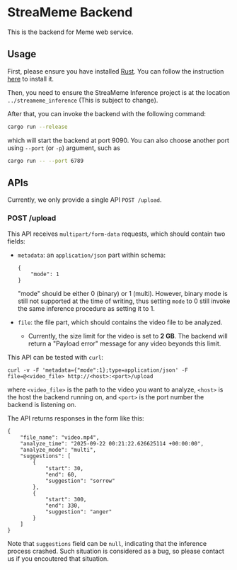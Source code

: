 # StreaMeme Backend

This is the backend for Meme web service.

## Usage

First, please ensure you have installed [Rust](https://www.rust-lang.org/). You can follow the instruction [here](https://www.rust-lang.org/tools/install) to install it.

Then, you need to ensure the StreaMeme Inference project is at the location `../streameme_inference` (This is subject to change).

After that, you can invoke the backend with the following command:
```bash
cargo run --release
```
which will start the backend at port 9090. You can also choose another port using `--port` (or `-p`) argument, such as
```bash
cargo run -- --port 6789
```

## APIs

Currently, we only provide a single API `POST /upload`. 

### POST /upload

This API receives `multipart/form-data` requests, which should contain two fields:

- `metadata`: an `application/json` part within schema:
    ```
    {
        "mode": 1
    }
    ```
    "mode" should be either 0 (binary) or 1 (multi). However, binary mode is still not supported at the time of writing, thus setting `mode` to 0 still invoke the same inference procedure as setting it to 1.

- `file`: the file part, which should contains the video file to be analyzed.
  - Currently, the size limit for the video is set to **2 GB**. The backend will return a "Payload error" message for any video beyonds this limit.

This API can be tested with `curl`:
```
curl -v -F 'metadata={"mode":1};type=application/json' -F file=@<video_file> http://<host>:<port>/upload
```
where `<video_file>` is the path to the video you want to analyze, `<host>` is the host the backend running on, and `<port>` is the port number the backend is listening on.

The API returns responses in the form like this:
```
{
    "file_name": "video.mp4",
    "analyze_time": "2025-09-22 00:21:22.626625114 +00:00:00", 
    "analyze_mode": "multi",
    "suggestions": [
        {
            "start": 30,
            "end": 60,
            "suggestion": "sorrow"
        },
        {
            "start": 300,
            "end": 330,
            "suggestion": "anger"
        }
    ]
}
```
Note that `suggestions` field can be `null`, indicating that the inference process crashed. Such situation is considered as a bug, so please contact us if you encoutered that situation.

